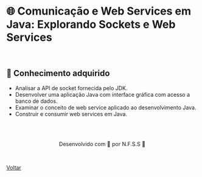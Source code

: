 <h1>🌐 Comunicação e Web Services em Java: Explorando Sockets e Web Services</h1>

<br>

<h2> 🧠 Conhecimento adquirido </h2>

- Analisar a API de socket fornecida pelo JDK.
- Desenvolver uma aplicação Java com interface gráfica com acesso a banco de dados.
- Examinar o conceito de web service aplicado ao desenvolvimento Java.
- Construir e consumir web services em Java.

<br><br>

<p align="center"> Desenvolvido com 💜 por N.F.S.S 👋 <p>

<br>

<a href="./README.md">Voltar</a>